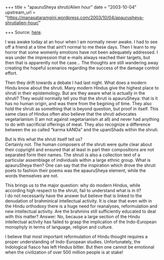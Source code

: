 +++
title = "apauruSheya shruti/Alien hour"
date = "2003-10-04"
upstream_url = "https://manasataramgini.wordpress.com/2003/10/04/apaurusheya-shrutialien-hour/"

+++
Source: [here](https://manasataramgini.wordpress.com/2003/10/04/apaurusheya-shrutialien-hour/).

I was awake today at an hour when I am normally never awake. I had to
see off a friend at a time that aint’t normal to me these days. Then I
learn to my horror that some womenly emotions have not been adequately
addressed. I was under the impression that e-mails always reached their
targets, but then that is apparently not the case… The thoughts are
still wandering away creating the hopeful scenarios regarding the
success of the damage control effort.

Then they drift towards a debate I had last night. What does a modern
Hindu know about the shruti. Many modern Hindus give the highest place
to shruti in their epistemology. But are they aware what is actually in
the shruti? They would normally tell you that the shruti is apauruSheya:
that is it has no human origin, and was there from the begining of time.
They also hold the shruti as something that is beyond question, but
proof in itself. This same class of Hindus often also believe that the
shruti advocates vegetarianism (I am not against vegetarianism at all)
and never had anything to do with sacrificial offerings of meat. They
also recognize a difference between the so called “karma kANDa” and the
upaniShads within the shruti.

But is this what the shruti itself tell us?  
Certainly not. The human composers of the shruti were quite clear about
their copyright and ensured that at least in part their compositions are
not separated form their names. The shruti is also a collection text of
a particular assemblage of individuals within a large ethnic group. What
is apauruSheya then? One can say that the inspiration which drove the
shruti poets to fashion their poems was the apauruSheya element, while
the words themselves are not.

This brings us to the major question: why do modern Hindus, while
according high respect to the shruti, fail to understand what is in
it?  
I do not necessarily have the answer but believe that is linked to the
denudation of brahminical intellectual activity. It is clear that even
with in the Hindu orthodoxy there is a huge need for reanalyses,
reformulation and new intellectual activity. Are the brahmins still
sufficiently educated to deal with this matter? Answer: No, because a
large section of the Hindu intellectual activity has failed to grasp the
implication of the Indo-European monophyly in terms of language,
religion and culture.

I believe that most important reformulation of Hindu thought requires a
proper understanding of Indo-European studies. Unfortunately, the
Indological fiasco has left Hindus bitter. But then one cannot be
emotional when the civilization of over 500 million people is at stake!


